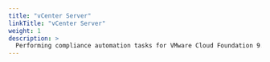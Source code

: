 ```yaml
---
title: "vCenter Server"
linkTitle: "vCenter Server"
weight: 1
description: >
  Performing compliance automation tasks for VMware Cloud Foundation 9.x vCenter Server Appliance STIGs.
---
```

